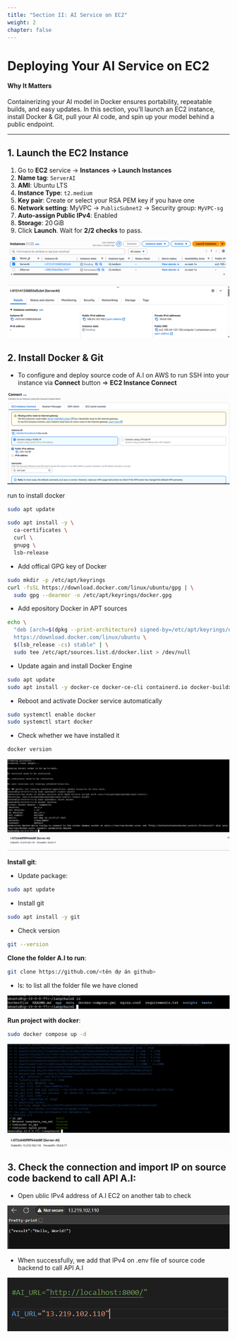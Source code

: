 ```yaml
---
title: "Section II: AI Service on EC2"
weight: 2
chapter: false
---
```


# Deploying Your AI Service on EC2

#### Why It Matters  
Containerizing your AI model in Docker ensures portability, repeatable builds, and easy updates. In this section, you’ll launch an EC2 instance, install Docker & Git, pull your AI code, and spin up your model behind a public endpoint.

---

## 1. Launch the EC2 Instance  
1. Go to **EC2** service → **Instances → Launch Instances**  
2. **Name tag**: `ServerAI`  
3. **AMI**: Ubuntu LTS  
4. **Instance Type**: `t2.medium`  
5. **Key pair**: Create or select your RSA PEM key if you have one 
6. **Network setting**: MyVPC → `PublicSubnet2` → Security group: `MyVPC-sg`  
7. **Auto-assign Public IPv4**: Enabled  
8. **Storage**: 20 GiB  
9. Click **Launch**. Wait for **2/2 checks** to pass.

![Host Fullstack Web A.I](../images/2/2-1.png?featherlight=false&width=90pc)

## 2. Install Docker & Git  
- To configure and deploy source code of A.I on AWS to run
SSH into your instance via **Connect** button => **EC2 Instance Connect** 

![Host Fullstack Web A.I](../images/2/2-2.png?featherlight=false&width=90pc)

run to install docker

```bash
sudo apt update
```

```bash
sudo apt install -y \
  ca-certificates \
  curl \
  gnupg \
  lsb-release
```
- Add offical GPG key of Docker
```bash
sudo mkdir -p /etc/apt/keyrings
curl -fsSL https://download.docker.com/linux/ubuntu/gpg | \
  sudo gpg --dearmor -o /etc/apt/keyrings/docker.gpg
```
- Add epository Docker in APT sources
```bash
echo \
  "deb [arch=$(dpkg --print-architecture) signed-by=/etc/apt/keyrings/docker.gpg] \
  https://download.docker.com/linux/ubuntu \
  $(lsb_release -cs) stable" | \
  sudo tee /etc/apt/sources.list.d/docker.list > /dev/null
```
- Update again and install Docker Engine
```bash
sudo apt update
sudo apt install -y docker-ce docker-ce-cli containerd.io docker-buildx-plugin docker-compose-plugin
```
- Reboot and activate Docker service automatically
```bash
sudo systemctl enable docker
sudo systemctl start docker
```
- Check whether we have installed it
```bash
docker version
```

![Host Fullstack Web A.I](../images/2/2-3.png?featherlight=false&width=90pc)

**Install git**:
- Update package:
```bash
sudo apt update
```
- Install git
```bash
sudo apt install -y git
```
- Check version
```bash
git --version
```
**Clone the folder A.I to run**:
```bash
git clone https://github.com/<tên dự án github>
```
- ls: to list all the folder file we have cloned

![Host Fullstack Web A.I](../images/2/2-4.png?featherlight=false&width=90pc)


**Run project with docker**:
```bash
sudo docker compose up -d
```

![Host Fullstack Web A.I](../images/2/2-5.png?featherlight=false&width=90pc)

## 3. Check the connection and import IP on source code backend to call API A.I:
- Open ublic IPv4 address of A.I EC2 on another tab to check

![Host Fullstack Web A.I](../images/2/2-6.png?featherlight=false&width=90pc)

- When successfully, we add that IPv4 on .env file of source code backend to call API A.I 

![Host Fullstack Web A.I](../images/2/2-7.png?featherlight=false&width=90pc)

